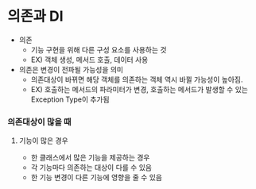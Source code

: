 # 의존과 DI

* 의존
  * 기능 구현을 위해 다른 구성 요소를 사용하는 것
  * EX) 객체 생성, 메서드 호출, 데이터 사용
* 의존은 변경이 전파될 가능성을 의미
  * 의존대상이 바뀌면 해당 객체를 의존하는 객체 역시 바뀔 가능성이 높아짐.
  * EX) 호출하는 메서드의 파라미터가 변경, 호출하는 메서드가 발생할 수 있는 Exception Type이 추가됨



### 의존대상이 많을 때 

1. 기능이 많은 경우

   - 한 클래스에서 많은 기능을 제공하는 경우
   - 각 기능마다 의존하는 대상이 다를 수 있음
   - 한 기능 변경이 다른 기능에 영향을 줄 수 있음

   ```
   
   ```

   